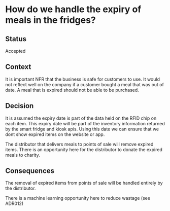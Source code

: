 # How do we handle the expiry of meals in the fridges? 
## Status 
Accepted

 ## Context 
It is important NFR that the business is safe for customers to use. It would not reflect well on the company if a customer bought a meal that was out of date.  A meal that is expired should not be able to be purchased. 

## Decision 
It is assumed the expiry date is part of the data held on the RFID chip on each item.  This expiry date will be part of the inventory information returned by the smart fridge and kiosk apis.  Using this date we can ensure that we dont show expired items on the website or app.

The distributor that delivers meals to points of sale will remove expired items.  There is an opportunity here for the distributor to donate the expired meals to charity.

## Consequences
The removal of expired items from points of sale will be handled entirely by the distributor.

There is a machine learning opportunity here to reduce wastage (see ADR012)

